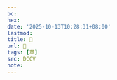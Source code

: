 ```yaml
---
bc:
hex:
date: '2025-10-13T10:28:31+08:00'
lastmod:
title: 􂓊
url: 􂓊
tags: [革]
src: DCCV
note:
---
```

